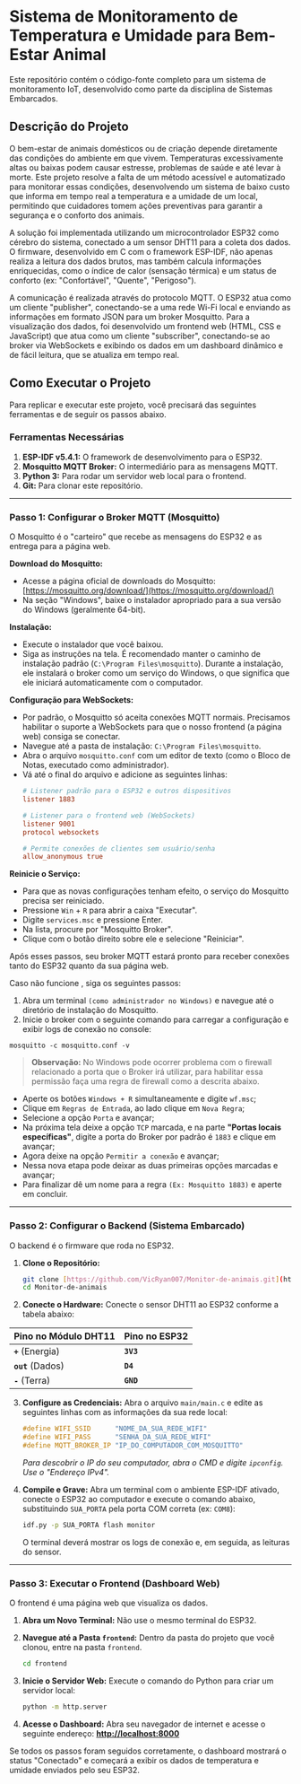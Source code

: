 # Sistema de Monitoramento de Temperatura e Umidade para Bem-Estar Animal

Este repositório contém o código-fonte completo para um sistema de monitoramento IoT, desenvolvido como parte da disciplina de Sistemas Embarcados.

## Descrição do Projeto

O bem-estar de animais domésticos ou de criação depende diretamente das condições do ambiente em que vivem. Temperaturas excessivamente altas ou baixas podem causar estresse, problemas de saúde e até levar à morte. Este projeto resolve a falta de um método acessível e automatizado para monitorar essas condições, desenvolvendo um sistema de baixo custo que informa em tempo real a temperatura e a umidade de um local, permitindo que cuidadores tomem ações preventivas para garantir a segurança e o conforto dos animais.

A solução foi implementada utilizando um microcontrolador ESP32 como cérebro do sistema, conectado a um sensor DHT11 para a coleta dos dados. O firmware, desenvolvido em C com o framework ESP-IDF, não apenas realiza a leitura dos dados brutos, mas também calcula informações enriquecidas, como o índice de calor (sensação térmica) e um status de conforto (ex: "Confortável", "Quente", "Perigoso").

A comunicação é realizada através do protocolo MQTT. O ESP32 atua como um cliente "publisher", conectando-se a uma rede Wi-Fi local e enviando as informações em formato JSON para um broker Mosquitto. Para a visualização dos dados, foi desenvolvido um frontend web (HTML, CSS e JavaScript) que atua como um cliente "subscriber", conectando-se ao broker via WebSockets e exibindo os dados em um dashboard dinâmico e de fácil leitura, que se atualiza em tempo real.

## Como Executar o Projeto

Para replicar e executar este projeto, você precisará das seguintes ferramentas e de seguir os passos abaixo.

### Ferramentas Necessárias

1.  **ESP-IDF v5.4.1:** O framework de desenvolvimento para o ESP32.
2.  **Mosquitto MQTT Broker:** O intermediário para as mensagens MQTT.
3.  **Python 3:** Para rodar um servidor web local para o frontend.
4.  **Git:** Para clonar este repositório.

---

### Passo 1: Configurar o Broker MQTT (Mosquitto)

O Mosquitto é o "carteiro" que recebe as mensagens do ESP32 e as entrega para a página web.

**Download do Mosquitto:**
* Acesse a página oficial de downloads do Mosquitto: [https://mosquitto.org/download/](https://mosquitto.org/download/)
* Na seção "Windows", baixe o instalador apropriado para a sua versão do Windows (geralmente 64-bit).

**Instalação:**
* Execute o instalador que você baixou.
* Siga as instruções na tela. É recomendado manter o caminho de instalação padrão (`C:\Program Files\mosquitto`). Durante a instalação, ele instalará o broker como um serviço do Windows, o que significa que ele iniciará automaticamente com o computador.

**Configuração para WebSockets:**
* Por padrão, o Mosquitto só aceita conexões MQTT normais. Precisamos habilitar o suporte a WebSockets para que o nosso frontend (a página web) consiga se conectar.
* Navegue até a pasta de instalação: `C:\Program Files\mosquitto`.
* Abra o arquivo `mosquitto.conf` com um editor de texto (como o Bloco de Notas, executado como administrador).
* Vá até o final do arquivo e adicione as seguintes linhas:
    ```conf
    # Listener padrão para o ESP32 e outros dispositivos
    listener 1883

    # Listener para o frontend web (WebSockets)
    listener 9001
    protocol websockets

    # Permite conexões de clientes sem usuário/senha
    allow_anonymous true
    ```

**Reinicie o Serviço:**
* Para que as novas configurações tenham efeito, o serviço do Mosquitto precisa ser reiniciado.
* Pressione `Win` + `R` para abrir a caixa "Executar".
* Digite `services.msc` e pressione Enter.
* Na lista, procure por "Mosquitto Broker".
* Clique com o botão direito sobre ele e selecione "Reiniciar".

Após esses passos, seu broker MQTT estará pronto para receber conexões tanto do ESP32 quanto da sua página web.

Caso não funcione , siga os seguintes passos:
1. Abra um terminal `(como administrador no Windows)` e navegue até o diretório de instalação do Mosquitto.
2. Inicie o broker com o seguinte comando para carregar a configuração e exibir logs de conexão no console:
```
mosquitto -c mosquitto.conf -v
```
> <b>Observação:</b> No Windows pode ocorrer problema com o firewall relacionado a porta que o Broker irá utilizar, para habilitar essa permissão faça uma regra de firewall como a descrita abaixo.
- Aperte os botões `Windows + R` simultaneamente e digite `wf.msc`;
- Clique em `Regras de Entrada`, ao lado clique em `Nova Regra`;
- Selecione a opção `Porta` e avançar;
- Na próxima tela deixe a opção `TCP` marcada, e na parte <b>"Portas locais específicas"</b>, digite a porta do Broker por padrão é `1883` e clique em avançar;
- Agora deixe na opção `Permitir a conexão` e avançar;
- Nessa nova etapa pode deixar as duas primeiras opções marcadas e avançar;
- Para finalizar dê um nome para a regra `(Ex: Mosquitto 1883)` e aperte em concluir.

---

### Passo 2: Configurar o Backend (Sistema Embarcado)

O backend é o firmware que roda no ESP32.

1.  **Clone o Repositório:**
    ```bash
    git clone [https://github.com/VicRyan007/Monitor-de-animais.git](https://github.com/VicRyan007/Monitor-de-animais.git)
    cd Monitor-de-animais
    ```

2.  **Conecte o Hardware:**
    Conecte o sensor DHT11 ao ESP32 conforme a tabela abaixo:

| Pino no Módulo DHT11 | Pino no ESP32 |
| :--- | :--- |
| **`+`** (Energia) | **`3V3`** |
| **`out`** (Dados) | **`D4`** |
| **`-`** (Terra) | **`GND`** |

3.  **Configure as Credenciais:**
    Abra o arquivo `main/main.c` e edite as seguintes linhas com as informações da sua rede local:
    ```c
    #define WIFI_SSID      "NOME_DA_SUA_REDE_WIFI"
    #define WIFI_PASS      "SENHA_DA_SUA_REDE_WIFI"
    #define MQTT_BROKER_IP "IP_DO_COMPUTADOR_COM_MOSQUITTO"
    ```
    *Para descobrir o IP do seu computador, abra o CMD e digite `ipconfig`. Use o "Endereço IPv4".*

4.  **Compile e Grave:**
    Abra um terminal com o ambiente ESP-IDF ativado, conecte o ESP32 ao computador e execute o comando abaixo, substituindo `SUA_PORTA` pela porta COM correta (ex: `COM8`):
    ```bash
    idf.py -p SUA_PORTA flash monitor
    ```
    O terminal deverá mostrar os logs de conexão e, em seguida, as leituras do sensor.

---

### Passo 3: Executar o Frontend (Dashboard Web)

O frontend é uma página web que visualiza os dados.

1.  **Abra um Novo Terminal:**
    Não use o mesmo terminal do ESP32.

2.  **Navegue até a Pasta `frontend`:**
    Dentro da pasta do projeto que você clonou, entre na pasta `frontend`.
    ```bash
    cd frontend
    ```

3.  **Inicie o Servidor Web:**
    Execute o comando do Python para criar um servidor local:
    ```bash
    python -m http.server
    ```

4.  **Acesse o Dashboard:**
    Abra seu navegador de internet e acesse o seguinte endereço: [**http://localhost:8000**](http://localhost:8000)

Se todos os passos foram seguidos corretamente, o dashboard mostrará o status "Conectado" e começará a exibir os dados de temperatura e umidade enviados pelo seu ESP32.
